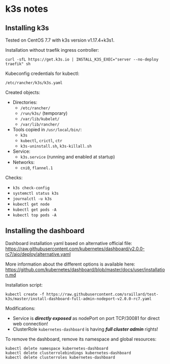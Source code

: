 k3s notes
=========

Installing k3s
--------------

Tested on CentOS 7.7 with k3s version v1.17.4+k3s1.

Installation without traefik ingress controller:
```
curl -sfL https://get.k3s.io | INSTALL_K3S_EXEC="server --no-deploy traefik" sh
```

Kubeconfig credentials for kubectl:
```
/etc/rancher/k3s/k3s.yaml
```

Created objects:
* Directories:
  - `/etc/rancher/`
  - `/run/k3s/` (temporary)
  - `/var/lib/kubelet/`
  - `/var/lib/rancher/`
* Tools copied in `/usr/local/bin/`:
  - `k3s`
  - `kubectl`, `crictl`, `ctr`
  - `k3s-uninstall.sh`, `k3s-killall.sh`
* Service:
  - `k3s.service` (running and enabled at startup)
* Networks:
  - `cni0`, `flannel.1`

Checks:
* `k3s check-config`
* `systemctl status k3s`
* `journalctl -u k3s`
* `kubectl get node`
* `kubectl get pods -A`
* `kubectl top pods -A`

Installing the dashboard
------------------------

Dashboard installation yaml based on alternative official file:  
https://raw.githubusercontent.com/kubernetes/dashboard/v2.0.0-rc7/aio/deploy/alternative.yaml

More information about the different options is available here:  
https://github.com/kubernetes/dashboard/blob/master/docs/user/installation.md

Installation script:  
```
kubectl create -f https://raw.githubusercontent.com/sraillard/test-k3s/master/install-dashboard-full-admin-nodeport-v2.0.0-rc7.yaml
```

Modifications:
* Service is ***directly exposed*** as nodePort on port TCP/30081 for direct web connection!
* ClusterRole `kubernetes-dashboard` is having ***full cluster admin*** rights!

To remove the dashboard, remove its namespace and global resources:
```
kubectl delete namespace kubernetes-dashboard
kubectl delete clusterrolebindings kubernetes-dashboard
kubectl delete clusterroles kubernetes-dashboard
```
